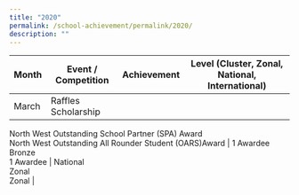```yaml
---
title: "2020"
permalink: /school-achievement/permalink/2020/
description: ""
---
```


| Month | Event / Competition | Achievement | Level (Cluster, Zonal, National, International) |
| --- | --- | --- | --- |
| March | Raffles Scholarship  
North West Outstanding School Partner (SPA) Award  
North West Outstanding All Rounder Student (OARS)Award | 1 Awardee  
Bronze  
1 Awardee | National  
Zonal  
Zonal |